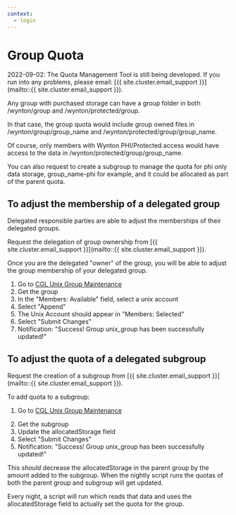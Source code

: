 ```yaml
---
context:
  - login
---
```


# Group Quota


<div class="alert alert-warning" role="alert" markdown="1">
2022-09-02: The Quota Management Tool is still being developed. If you run into any problems, please email: [{{ site.cluster.email_support }}](mailto::{{ site.cluster.email_support }}).
</div>

Any group with purchased storage can have a group folder in both /wynton/group and /wynton/protected/group.

In that case, the group quota would include group owned files in /wynton/group/group_name and /wynton/protected/group/group_name.

Of course, only members with Wynton PHI/Protected access would have access to the data in /wynton/protected/group/group_name.

You can also request to create a subgroup to manage the quota for phi only data storage, group_name-phi for example, and it could be allocated as part of the parent quota.

## To adjust the membership of a delegated group

Delegated responsible parties are able to adjust the memberships of their delegated groups.

Request the delegation of group ownership from [{{ site.cluster.email_support }}](mailto::{{ site.cluster.email_support }}).

Once you are the delegated "owner" of the group, you will be able to adjust the group membership of your delegated group.

 1. Go to [CGL Unix Group Maintenance](https://www.cgl.ucsf.edu/admin/unixGroupMaint.py)
 2. Get the group
 3. In the "Members: Available" field, select a unix account
 4. Select "Append"
 5. The Unix Account should appear in "Members: Selected"
 6. Select "Submit Changes"
 7. Notification: "Success! Group unix_group has been successfully updated!"

## To adjust the quota of a delegated subgroup

Request the creation of a subgroup from [{{ site.cluster.email_support }}](mailto::{{ site.cluster.email_support }}).

To add quota to a subgroup:

 1) Go to [CGL Unix Group Maintenance](https://www.cgl.ucsf.edu/admin/unixGroupMaint.py)
 2. Get the subgroup
 3. Update the allocatedStorage field
 4. Select "Submit Changes"
 5. Notification: "Success! Group unix_group has been successfully updated!"

This *should* decrease the allocatedStorage in the parent group by the amount added to the subgroup.  When the nightly script runs the quotas of both the parent group and subgroup will get updated.

Every night, a script will run which reads that data and uses the allocatedStorage field to actually set the quota for the group.
